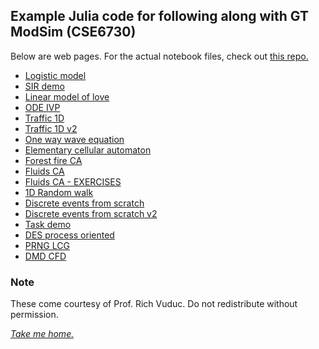 ## Example Julia code for following along with GT ModSim (CSE6730)

Below are web pages. For the actual notebook files, check out [this repo.](https://github.com/modsim-s23/demos)

* [Logistic model](julia-notebooks/logistic-model-julia2.jl.html)
* [SIR demo](julia-notebooks/sir-demo-julia.jl.html)
* [Linear model of love](julia-notebooks/linear-model-of-love.jl.html)
* [ODE IVP](julia-notebooks/ode-ivp-demo2.jl.html)
* [Traffic 1D](julia-notebooks/traffic-1d.jl.html)
* [Traffic 1D v2](julia-notebooks/traffic-1d-v2.jl.html)
* [One way wave equation](julia-notebooks/one-way-wave-eq2.jl.html)
* [Elementary cellular automaton](julia-notebooks/elementary-cellular-automaton.jl.html)
* [Forest fire CA](julia-notebooks/forest-fire-ca.jl.html)
* [Fluids CA](julia-notebooks/fluids-ca.jl.html)
* [Fluids CA - EXERCISES](julia-notebooks/fluids-ca--EXERCISES.jl.html)
* [1D Random walk](julia-notebooks/1d-random-walk.jl.html)
* [Discrete events from scratch](julia-notebooks/discrete-events-from-scratch.jl.html)
* [Discrete events from scratch v2](julia-notebooks/discrete-events-from-scratch2.jl.html)
* [Task demo](julia-notebooks/task-demo.jl.html)
* [DES process oriented](julia-notebooks/des-process-oriented4.jl.html)
* [PRNG LCG](julia-notebooks/prng-lcg-lehmer.jl.html)
* [DMD CFD](julia-notebooks/dmd-cfd2.jl.html)

### Note

These come courtesy of Prof. Rich Vuduc. 
Do not redistribute without permission.

[_Take me home._](https://github.com/modsim-s23)

